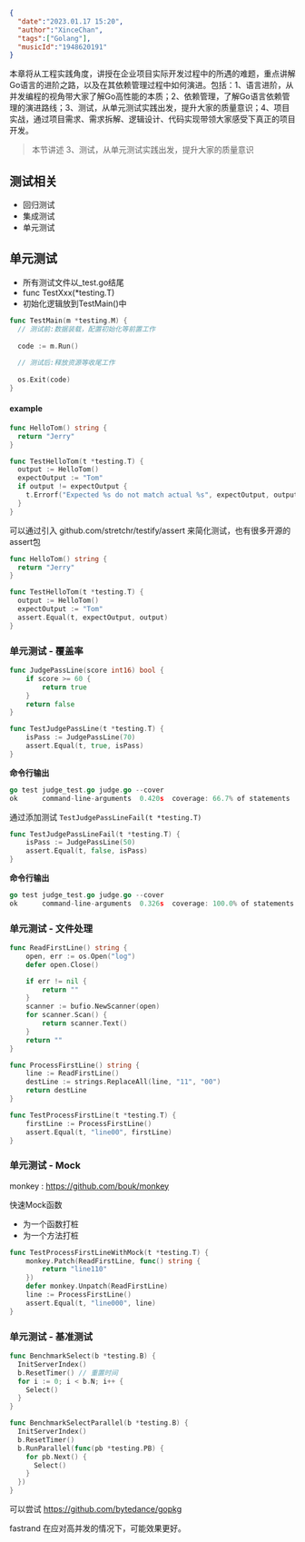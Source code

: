 ```json
{
  "date":"2023.01.17 15:20",
  "author":"XinceChan",
  "tags":["Golang"],
  "musicId":"1948620191"
}
```

本章将从工程实践角度，讲授在企业项目实际开发过程中的所遇的难题，重点讲解Go语言的进阶之路，以及在其依赖管理过程中如何演进。包括：1、语言进阶，从并发编程的视角带大家了解Go高性能的本质；2、依赖管理，了解Go语言依赖管理的演进路线；3、测试，从单元测试实践出发，提升大家的质量意识；4、项目实战，通过项目需求、需求拆解、逻辑设计、代码实现带领大家感受下真正的项目开发。

>本节讲述 3、测试，从单元测试实践出发，提升大家的质量意识

## 测试相关

- 回归测试
- 集成测试
- 单元测试

## 单元测试

- 所有测试文件以_test.go结尾
- func TestXxx(*testing.T)
- 初始化逻辑放到TestMain()中

```go
func TestMain(m *testing.M) {
  // 测试前:数据装载，配置初始化等前置工作
  
  code := m.Run()
  
  // 测试后:释放资源等收尾工作
  
  os.Exit(code)
}
```

#### example

```go
func HelloTom() string {
  return "Jerry"
}

func TestHelloTom(t *testing.T) {
  output := HelloTom()
  expectOutput := "Tom"
  if output != expectOutput {
    t.Errorf("Expected %s do not match actual %s", expectOutput, output)
  }
}
```

可以通过引入 github.com/stretchr/testify/assert 来简化测试，也有很多开源的assert包

```go
func HelloTom() string {
  return "Jerry"
}

func TestHelloTom(t *testing.T) {
  output := HelloTom()
  expectOutput := "Tom"
  assert.Equal(t, expectOutput, output)
}
```

### 单元测试 - 覆盖率

```go
func JudgePassLine(score int16) bool {
	if score >= 60 {
		return true
	}
	return false
}

func TestJudgePassLine(t *testing.T) {
	isPass := JudgePassLine(70)
	assert.Equal(t, true, isPass)
}
```

**命令行输出**

```go
go test judge_test.go judge.go --cover
ok      command-line-arguments  0.420s  coverage: 66.7% of statements
```

通过添加测试 `TestJudgePassLineFail(t *testing.T)`

```go
func TestJudgePassLineFail(t *testing.T) {
	isPass := JudgePassLine(50)
	assert.Equal(t, false, isPass)
}
```

**命令行输出**

```go
go test judge_test.go judge.go --cover
ok      command-line-arguments  0.326s  coverage: 100.0% of statements
```

### 单元测试 - 文件处理

```go
func ReadFirstLine() string {
	open, err := os.Open("log")
	defer open.Close()

	if err != nil {
		return ""
	}
	scanner := bufio.NewScanner(open)
	for scanner.Scan() {
		return scanner.Text()
	}
	return ""
}

func ProcessFirstLine() string {
	line := ReadFirstLine()
	destLine := strings.ReplaceAll(line, "11", "00")
	return destLine
}

func TestProcessFirstLine(t *testing.T) {
	firstLine := ProcessFirstLine()
	assert.Equal(t, "line00", firstLine)
}
```

### 单元测试 - Mock

monkey : https://github.com/bouk/monkey

快速Mock函数

- 为一个函数打桩
- 为一个方法打桩

```go
func TestProcessFirstLineWithMock(t *testing.T) {
	monkey.Patch(ReadFirstLine, func() string {
		return "line110"
	})
	defer monkey.Unpatch(ReadFirstLine)
	line := ProcessFirstLine()
	assert.Equal(t, "line000", line)
}
```

### 单元测试 - 基准测试

```go
func BenchmarkSelect(b *testing.B) {
  InitServerIndex()
  b.ResetTimer() // 重置时间
  for i := 0; i < b.N; i++ {
    Select()
  }
}

func BenchmarkSelectParallel(b *testing.B) {
  InitServerIndex()
  b.ResetTimer()
  b.RunParallel(func(pb *testing.PB) {
    for pb.Next() {
      Select()
    }
  })
}
```

可以尝试 https://github.com/bytedance/gopkg

fastrand 在应对高并发的情况下，可能效果更好。